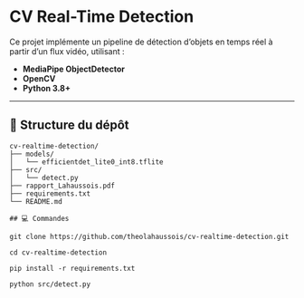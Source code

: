 # CV Real-Time Detection

Ce projet implémente un pipeline de détection d’objets en temps réel à partir d’un flux vidéo, utilisant :

- **MediaPipe ObjectDetector**   
- **OpenCV** 
- **Python 3.8+**

---

## 📂 Structure du dépôt

```text
cv-realtime-detection/
├── models/
│   └── efficientdet_lite0_int8.tflite  
├── src/
│   └── detect.py                       
├── rapport_Lahaussois.pdf                                     
├── requirements.txt               
└── README.md

## 💻 Commandes

git clone https://github.com/theolahaussois/cv-realtime-detection.git

cd cv-realtime-detection

pip install -r requirements.txt

python src/detect.py
